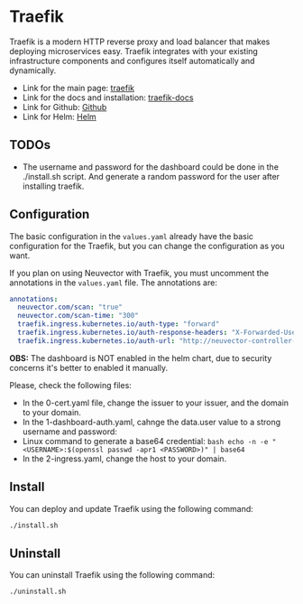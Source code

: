 # Traefik

Traefik is a modern HTTP reverse proxy and load balancer that makes deploying microservices easy. Traefik integrates with your existing infrastructure components and configures itself automatically and dynamically.

- Link for the main page: [traefik](https://traefik.io/)
- Link for the docs and installation: [traefik-docs](https://doc.traefik.io/traefik/)
- Link for Github: [Github](https://github.com/traefik/traefik/)
- Link for Helm: [Helm](https://github.com/traefik/traefik-helm-chart)

## TODOs

- The username and password for the dashboard could be done in the ./install.sh script. And generate a random password for the user after installing traefik.

## Configuration

The basic configuration in the `values.yaml` already have the basic configuration for the Traefik, but you can change the configuration as you want.

If you plan on using Neuvector with Traefik, you must uncomment the annotations in the `values.yaml` file. The annotations are:

```yaml
annotations:
  neuvector.com/scan: "true"
  neuvector.com/scan-time: "300"
  traefik.ingress.kubernetes.io/auth-type: "forward"
  traefik.ingress.kubernetes.io/auth-response-headers: "X-Forwarded-User"
  traefik.ingress.kubernetes.io/auth-url: "http://neuvector-controller-service.neuvector:1025/k8s_auth"
```

**OBS:** The dashboard is NOT enabled in the helm chart, due to security concerns it's better to enabled it manually.

Please, check the following files:

- In the 0-cert.yaml file, change the issuer to your issuer, and the domain to your domain.
- In the 1-dashboard-auth.yaml, cahnge the data.user value to a strong username and password:
- Linux command to generate a base64 credential: `bash echo -n -e "<USERNAME>:$(openssl passwd -apr1 <PASSWORD>)" | base64`
- In the 2-ingress.yaml, change the host to your domain.

## Install

You can deploy and update Traefik using the following command:

```bash
./install.sh
```

## Uninstall

You can uninstall Traefik using the following command:

```bash
./uninstall.sh
```
